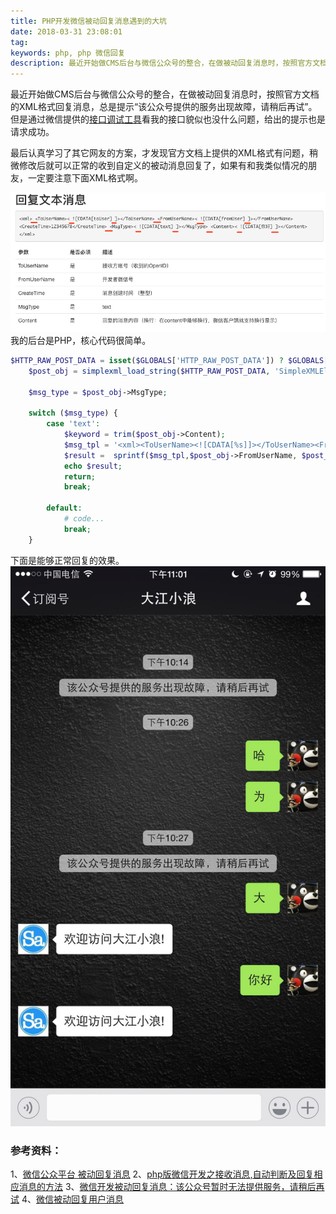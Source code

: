 ```yaml
---
title: PHP开发微信被动回复消息遇到的大坑
date: 2018-03-31 23:08:01
tag: 
keywords: php, php 微信回复
description: 最近开始做CMS后台与微信公众号的整合，在做被动回复消息时，按照官方文档的XML格式回复消息，总是提示“该公众号提供的服务出现故障，请稍后再试”。但是通过微信提供的[接口调试工具](https://mp.weixin.qq.com/debug/)看我的接口貌似也没什么问题，给出的提示也是请求成功。
---
```


最近开始做CMS后台与微信公众号的整合，在做被动回复消息时，按照官方文档的XML格式回复消息，总是提示“该公众号提供的服务出现故障，请稍后再试”。但是通过微信提供的[接口调试工具](https://mp.weixin.qq.com/debug/)看我的接口貌似也没什么问题，给出的提示也是请求成功。

最后认真学习了其它网友的方案，才发现官方文档上提供的XML格式有问题，稍微修改后就可以正常的收到自定义的被动消息回复了，如果有和我类似情况的朋友，一定要注意下面XML格式啊。

![](./20180331-php-wechat/39469-20180331230730636-189756279.png)
我的后台是PHP，核心代码很简单。

```php
$HTTP_RAW_POST_DATA = isset($GLOBALS['HTTP_RAW_POST_DATA']) ? $GLOBALS['HTTP_RAW_POST_DATA'] : file_get_contents("php://input");
    $post_obj = simplexml_load_string($HTTP_RAW_POST_DATA, 'SimpleXMLElement', LIBXML_NOCDATA);

    $msg_type = $post_obj->MsgType;

    switch ($msg_type) {
        case 'text':
            $keyword = trim($post_obj->Content);
            $msg_tpl = '<xml><ToUserName><![CDATA[%s]]></ToUserName><FromUserName><![CDATA[%s]]></FromUserName><CreateTime>%s</CreateTime><MsgType><![CDATA[text]]></MsgType><Content><![CDATA[%s]]></Content></xml>';
            $result =  sprintf($msg_tpl,$post_obj->FromUserName, $post_obj->ToUserName, time(), '欢迎访问大江小浪!');
            echo $result;
            return;
            break;
        
        default:
            # code...
            break;
    }
```
下面是能够正常回复的效果。
![](./20180331-php-wechat/39469-20180331230744804-1119065982.png)



### 参考资料：
1、[微信公众平台 被动回复消息](https://mp.weixin.qq.com/wiki?t=resource/res_main&id=mp1421140543)
2、[php版微信开发之接收消息,自动判断及回复相应消息的方法](http://www.jb51.net/article/93341.htm)
3、[微信开发被动回复消息：该公众号暂时无法提供服务，请稍后再试](http://www.cnblogs.com/Cwj-XFH/p/5772229.html)
4、[微信被动回复用户消息](http://www.cnblogs.com/zhouqi666/p/6781206.html)


